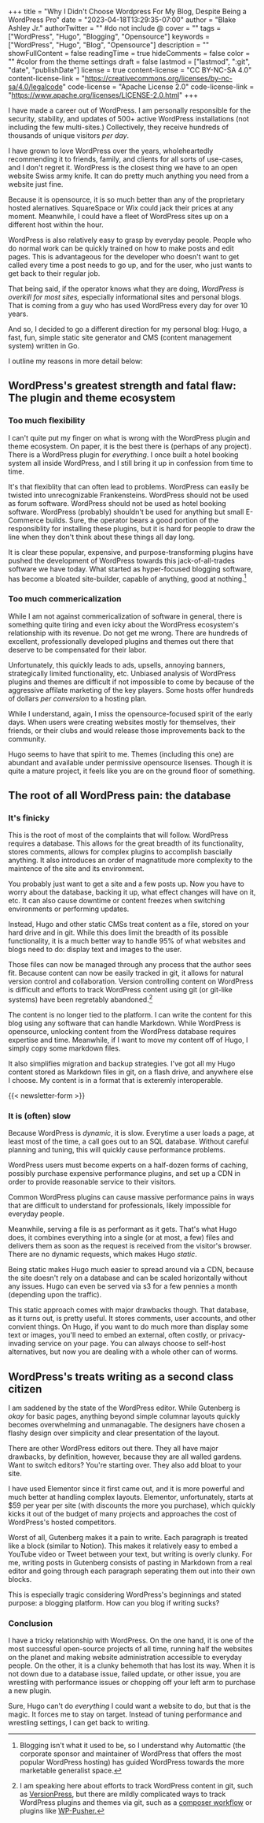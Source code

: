 +++
title = "Why I Didn't Choose Wordpress For My Blog, Despite Being a WordPress Pro"
date = "2023-04-18T13:29:35-07:00"
author = "Blake Ashley Jr."
authorTwitter = "" #do not include @
cover = ""
tags = ["WordPress", "Hugo", "Blogging", "Opensource"]
keywords = ["WordPress", "Hugo", "Blog", "Opensource"]
description = ""
showFullContent = false
readingTime = true
hideComments = false
color = "" #color from the theme settings
draft = false
lastmod = ["lastmod", ":git", "date", "publishDate"]
license = true
content-license = "CC BY-NC-SA 4.0"
content-license-link = "https://creativecommons.org/licenses/by-nc-sa/4.0/legalcode"
code-license = "Apache License 2.0"
code-license-link = "https://www.apache.org/licenses/LICENSE-2.0.html"
+++

I have made a career out of WordPress. I am personally responsible for the security, stability, and updates of 500+ active WordPress installations (not including the few multi-sites.) Collectively, they receive hundreds of thousands of unique visitors *per day*.

I have grown to love WordPress over the years, wholeheartedly recommending it to friends, family, and clients for all sorts of use-cases, and I don't regret it. WordPress is the closest thing we have to an open website Swiss army knife. It can do pretty much anything you need from a website just fine.

Because it is opensource, it is so much better than any of the proprietary hosted alernatives. SquareSpace or Wix could jack their prices at any moment. Meanwhile, I could have a fleet of WordPress sites up on a different host within the hour.

WordPress is also relatively easy to grasp by everyday people. People who do normal work can be quickly trained on how to make posts and edit pages. This is advantageous for the developer who doesn't want to get called every time a post needs to go up, and for the user, who just wants to get back to their regular job.

That being said, if the operator knows what they are doing, *WordPress is overkill for most sites,* especially informational sites and personal blogs. That is coming from a guy who has used WordPress every day for over 10 years.

And so, I decided to go a different direction for my personal blog: Hugo, a fast, fun, simple static site generator and CMS (content management system) written in Go.

I outline my reasons in more detail below:

## WordPress's greatest strength and fatal flaw: The plugin and theme ecosystem

### Too much flexibility

I can't quite put my finger on what is wrong with the WordPress plugin and theme ecosystem. On paper, it is the best there is (perhaps of any project). There is a WordPress plugin for *everything*. I once built a hotel booking system all inside WordPress, and I still bring it up in confession from time to time.

It's that flexiblity that can often lead to problems. WordPress can easily be twisted into unrecognizable Frankensteins. WordPress should not be used as forum software. WordPress should not be used as hotel booking software. WordPress (probably) shouldn't be used for anything but small E-Commerce builds. Sure, the operator bears a good portion of the responsiblity for installing these plugins, but it is hard for people to draw the line when they don't think about these things all day long.

It is clear these popular, expensive, and purpose-transforming plugins have pushed the development of WordPress towards this jack-of-all-trades software we have today. What started as hyper-focused blogging software, has become a bloated site-builder, capable of anything, good at nothing.[^1]

### Too much commericalization

While I am not against commericalization of software in general, there is something quite tiring and even icky about the WordPress ecosystem's relationship with its revenue. Do not get me wrong. There are hundreds of excellent, professionally developed plugins and themes out there that deserve to be compensated for their labor.

Unfortunately, this quickly leads to ads, upsells, annoying banners, strategically limited functionality, etc. Unbiased analysis of WordPress plugins and themes are difficult if not impossible to come by because of the aggressive affilate marketing of the key players. Some hosts offer hundreds of dollars *per conversion* to a hosting plan.

While I understand, again, I miss the opensource-focused spirit of the early days. When users were creating websites mostly for themselves, their friends, or their clubs and would release those improvements back to the community.

Hugo seems to have that spirit to me. Themes (including this one) are abundant and available under permissive opensource lisenses. Though it is quite a mature project, it feels like you are on the ground floor of something.

## The root of all WordPress pain: the database

### It's finicky

This is the root of most of the complaints that will follow. WordPress requires a database. This allows for the great breadth of its functionality, stores comments, allows for complex plugins to accomplish bascially anything. It also introduces an order of magnatitude more complexity to the maintence of the site and its environment.

You probably just want to get a site and a few posts up. Now you have to worry about the database, backing it up, what effect changes will have on it, etc. It can also cause downtime or content freezes when switching environments or performing updates.

Instead, Hugo and other static CMSs treat content as a file, stored on your hard drive and in git. While this does limit the breadth of its possible functionality, it is a much better way to handle 95% of what websites and blogs need to do: display text and images to the user.

Those files can now be managed through any process that the author sees fit. Because content can now be easily tracked in git, it allows for natural version control and collaboration. Version controlling content on WordPress is difficult and efforts to track WordPress content using git (or git-like systems) have been regretably abandoned.[^2]

The content is no longer tied to the platform. I can write the content for this blog using any software that can handle Markdown. While WordPress is opensource, unlocking content from the WordPress database requires expertise and time. Meanwhile, if I want to move my content off of Hugo, I simply copy some markdown files.

It also simplifies migration and backup strategies. I've got all my Hugo content stored as Markdown files in git, on a flash drive, and anywhere else I choose. My content is in a format that is exteremly interoperable.

{{< newsletter-form >}}

### It is (often) slow

Because WordPress is *dynamic*, it is slow. Everytime a user loads a page, at least most of the time, a call goes out to an SQL database. Without careful planning and tuning, this will quickly cause performance problems.

WordPress users must become experts on a half-dozen forms of caching, possibly purchase expensive performance plugins, and set up a CDN in order to provide reasonable service to their visitors.

Common WordPress plugins can cause massive performance pains in ways that are difficult to understand for professionals, likely impossible for everyday people.

Meanwhile, serving a file is as performant as it gets. That's what Hugo does, it combines everything into a single (or at most, a few) files and delivers them as soon as the request is received from the visitor's browser. There are no dynamic requests, which makes Hugo *static*.

Being static makes Hugo much easier to spread around via a CDN, because the site doesn't rely on a database and can be scaled horizontally without any issues. Hugo can even be served via s3 for a few pennies a month (depending upon the traffic).

This static approach comes with major drawbacks though. That database, as it turns out, is pretty useful. It stores comments, user accounts, and other convient things. On Hugo, if you want to do much more than display some text or images, you'll need to embed an external, often costly, or privacy-invading service on your page. You can always choose to self-host alternatives, but now you are dealing with a whole other can of worms.

## WordPress's treats writing as a second class citizen

I am saddened by the state of the WordPress editor. While Gutenberg is *okay* for basic pages, anything beyond simple columnar layouts quickly becomes overwhelming and unmanagable. The designers have chosen a flashy design over simplicity and clear presentation of the layout.

There are other WordPress editors out there. They all have major drawbacks, by definition, however, because they are all walled gardens. Want to switch editors? You're starting over. They also add bloat to your site.

I have used Elementor since it first came out, and it is more powerful and much better at handling complex layouts. Elementor, unfortunately, starts at $59 per year per site (with discounts the more you purchase), which quickly kicks it out of the budget of many projects and approaches the cost of WordPress's hosted competitors.

Worst of all, Gutenberg makes it a pain to write. Each paragraph is treated like a block (similar to Notion). This makes it relatively easy to embed a YouTube video or Tweet between your text, but writing is overly clunky. For me, writing posts in Gutenberg consists of pasting in Markdown from a real editor and going through each paragraph seperating them out into their own blocks.

This is especially tragic considering WordPress's beginnings and stated purpose: a blogging platform. How can you blog if writing sucks?

### Conclusion

I have a tricky relationship with WordPress. On the one hand, it is one of the most successful open-source projects of all time, running half the websites on the planet and making website administration accessible to everyday people. On the other, it is a clunky behemoth that has lost its way. When it is not down due to a database issue, failed update, or other issue, you are wrestling with performance issues or chopping off your left arm to purchase a new plugin.

Sure, Hugo can't do *everything* I could want a website to do, but that is the magic. It forces me to stay on target. Instead of tuning performance and wrestling settings, I can get back to writing.

[^1]: Blogging isn't what it used to be, so I understand why Automattic (the corporate sponsor and maintainer of WordPress that offers the most popular WordPress hosting) has guided WordPress towards the more marketable generalist space.

[^2]: I am speaking here about efforts to track WordPress content in git, such as [VersionPress](https://github.com/versionpress/versionpress), but there are mildly complicated ways to track WordPress plugins and themes via git, such as a [composer workflow](https://roots.io/using-composer-with-wordpress/) or plugins like [WP-Pusher.](https://wppusher.com/)
